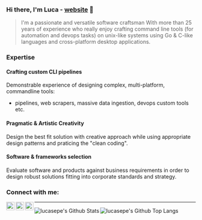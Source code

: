 ### Hi there, I'm Luca - [website] 👋

> I'm a passionate and versatile software craftsman With more than 25 years of experience who really enjoy crafting command line tools (for automation and devops tasks) on unix-like systems using Go & C-like languages and cross-platform desktop applications.


### Expertise

#### Crafting custom CLI pipelines

Demonstrable experience of designing complex, multi-platform, commandline tools:

 - pipelines, web scrapers, massive data ingestion, devops custom tools etc.

#### Pragmatic & Artistic Creativity

Design the best fit solution with creative approach while using appropriate design patterns and praticing the "clean coding".

#### Software & frameworks selection

Evaluate software and products against business requirements in order to design robust solutions fitting into corporate standards and strategy.

### Connect with me:

[<img align="left" alt="Website" width="22px" src="https://cdn.jsdelivr.net/npm/open-iconic@1.1.1/svg/globe.svg" />][website]
[<img align="left" alt="Twitter" width="22px" src="https://cdn.jsdelivr.net/npm/simple-icons@v3/icons/twitter.svg" />][twitter]
[<img align="left" alt="LinkedIn" width="22px" src="https://cdn.jsdelivr.net/npm/simple-icons@v3/icons/linkedin.svg" />][linkedin]

---

<img align="left" alt="lucasepe's Github Stats" src="https://github-readme-stats.vercel.app/api?username=lucasepe&show_icons=true&hide_border=true&hide=contribs,prs" />


<img align="left" alt="lucasepe's Github Top Langs" src="https://github-readme-stats.vercel.app/api/top-langs/?username=lucasepe&layout=compact" />



[website]: https://lucasepe.it
[linkedin]: https://www.linkedin.com/in/lucasepe/
[twitter]: https://twitter.com/lucasepe
